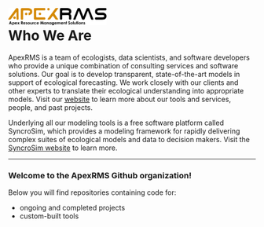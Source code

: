 <img align="left" src="https://github.com/ApexRMS/.github/blob/main/profile/images/Apex-Logo-w-Subheader-1024x177.png" width="200">

# Who We Are

ApexRMS is a team of ecologists, data scientists, and software developers who provide a unique combination of consulting services and software solutions. Our goal is to develop transparent, state-of-the-art models in support of ecological forecasting. We work closely with our clients and other experts to translate their ecological understanding into appropriate models. Visit our [website](https://www.apexrms.com) to learn more about our tools and services, people, and past projects. 

Underlying all our modeling tools is a free software platform called SyncroSim, which provides a modeling framework for rapidly delivering complex suites of ecological models and data to decision makers. Visit the [SyncroSim website](https://www.syncrosim.com) to learn more. 

---

### Welcome to the ApexRMS Github organization!

Below you will find repositories containing code for:
- ongoing and completed projects
- custom-built tools
